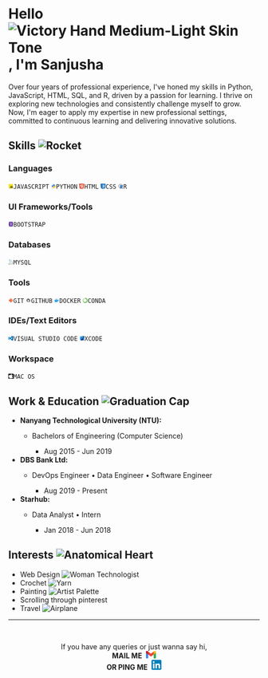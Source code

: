 <h1>Hello <img src="https://raw.githubusercontent.com/Tarikul-Islam-Anik/Animated-Fluent-Emojis/master/Emojis/Hand%20gestures/Victory%20Hand%20Medium-Light%20Skin%20Tone.png" alt="Victory Hand Medium-Light Skin Tone" width="30" height="30" />, I'm Sanjusha</h1>
<p class="about">Over four years of professional experience, I've honed my skills in Python, JavaScript, HTML, SQL, and R, driven by a passion for learning. I thrive on exploring new technologies and consistently challenge myself to grow. Now, I'm eager to apply my expertise in new professional settings, committed to continuous learning and delivering innovative solutions.</p>
<!--Skills section-->
<h2>Skills <img src="https://raw.githubusercontent.com/Tarikul-Islam-Anik/Animated-Fluent-Emojis/master/Emojis/Travel%20and%20places/Rocket.png" alt="Rocket" width="25" height="25" /></h2>
<h3>Languages</h3>

<img src="assets/javascript.png" alt="js" width="10" height="10">`JAVASCRIPT`
<img src="assets/python.png" alt="python"  width="10" height="10">`PYTHON`
<img src="assets/html.png" alt="html"  width="10" height="10">`HTML`
<img src="assets/css.png" alt="css"  width="10" height="10">`CSS`
<img src="assets/R.png" alt="r"  width="10" height="10">`R`

<h3>UI Frameworks/Tools</h3>

<img src="assets/bootstrap.png" alt="bs"  width="10" height="10">`BOOTSTRAP`

<h3>Databases</h3>

<img src="assets/mysql.png" alt="mysql"  width="10" height="10">`MYSQL`


<h3>Tools</h3>

<img src="assets/git.jpg" alt="git"  width="10" height="10">`GIT`
<img src="assets/github.png" alt="github"  width="10" height="10">`GITHUB`
<img src="assets/docker.png" alt="docker"  width="10" height="10">`DOCKER`
<img src="assets/conda.png" alt="conda"  width="10" height="10">`CONDA`

<h3>IDEs/Text Editors</h3>

<img src="assets/vscode.png" alt="vscode"  width="10" height="10">`VISUAL STUDIO CODE`
<img src="assets/xcode.png" alt="xcode"  width="10" height="10">`XCODE`

<h3>Workspace</h3>

<img src="assets/mac.jpg" alt="mac"  width="10" height="10">`MAC OS`
<!--Work & Education section-->
<h2>Work & Education <img src="https://raw.githubusercontent.com/Tarikul-Islam-Anik/Animated-Fluent-Emojis/master/Emojis/Objects/Graduation%20Cap.png" alt="Graduation Cap" width="25" height="25" /></h2>
<ul>
    <li><strong>Nanyang Technological University (NTU):</strong></li>
    <ul>
        <li>Bachelors of Engineering (Computer Science)</li>
        <ul>
        <li>Aug 2015 - Jun 2019</li>
        </ul>
    </ul>
    <li><strong>DBS Bank Ltd:</strong></li>
    <ul>
        <li>DevOps Engineer • Data Engineer • Software Engineer</li>
        <ul>
        <li>Aug 2019 - Present</li>
        </ul>
    </ul>      
    <li><strong>Starhub:</strong></li>
    <ul>
        <li>Data Analyst • Intern</li>
        <ul>
        <li>Jan 2018 - Jun 2018</li>
        </ul>
    </ul>
</ul>
<!--Interests section-->
<h2>Interests <img src="https://raw.githubusercontent.com/Tarikul-Islam-Anik/Animated-Fluent-Emojis/master/Emojis/Hand%20gestures/Anatomical%20Heart.png" alt="Anatomical Heart" width="25" height="25" /></h2>
<ul>
    <li>Web Design <img src="https://raw.githubusercontent.com/Tarikul-Islam-Anik/Animated-Fluent-Emojis/master/Emojis/People/Woman%20Technologist.png" alt="Woman Technologist" width="25" height="25" /></li>
    <li>Crochet <img src="https://raw.githubusercontent.com/Tarikul-Islam-Anik/Animated-Fluent-Emojis/master/Emojis/Activities/Yarn.png" alt="Yarn" width="25" height="25" /></li>
    <li>Painting <img src="https://raw.githubusercontent.com/Tarikul-Islam-Anik/Animated-Fluent-Emojis/master/Emojis/Activities/Artist%20Palette.png" alt="Artist Palette" width="25" height="25" /></li>
    <li>Scrolling through pinterest</li>
    <li>Travel <img src="https://raw.githubusercontent.com/Tarikul-Islam-Anik/Animated-Fluent-Emojis/master/Emojis/Travel%20and%20places/Airplane.png" alt="Airplane" width="25" height="25" /></li>
</ul>

<hr>

<div align="center">
  <br>
  <p>
    If you have any queries or just wanna say hi, <br><b>MAIL ME</b>&nbsp;
  <a href="mailto:gvl.sanju@gmail.com">
      <img width="20px" src="assets/gmail.png" />
  </a>
  <br><b>OR PING ME</b>&nbsp;
  <a href="https://www.linkedin.com/in/sanjusha-guvvala-singapore/">
      <img width="20px" src="assets/linkedin.png" />
  </a>
  
  </p>
  
</div>